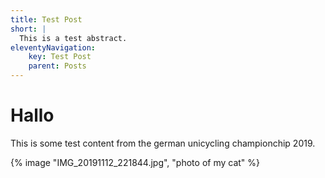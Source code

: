 ```yaml
---
title: Test Post
short: |
  This is a test abstract.
eleventyNavigation:
    key: Test Post
    parent: Posts
---
```


# Hallo

This is some test content from the german unicycling championchip 2019.

{% image "IMG_20191112_221844.jpg", "photo of my cat" %}

